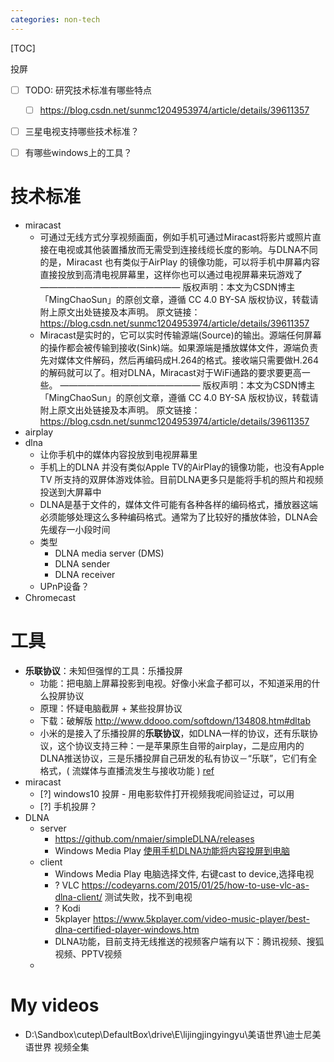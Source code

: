 ```yaml
---
categories: non-tech
---
```

[TOC]

投屏

- [ ] TODO: 研究技术标准有哪些特点
  - [ ] https://blog.csdn.net/sunmc1204953974/article/details/39611357
- [ ] 三星电视支持哪些技术标准？
- [ ] 有哪些windows上的工具？




# 技术标准



- miracast
  - 可通过无线方式分享视频画面，例如手机可通过Miracast将影片或照片直接在电视或其他装置播放而无需受到连接线缆长度的影响。与DLNA不同的是，Miracast 也有类似于AirPlay 的镜像功能，可以将手机中屏幕内容直接投放到高清电视屏幕里，这样你也可以通过电视屏幕来玩游戏了
    ————————————————
    版权声明：本文为CSDN博主「MingChaoSun」的原创文章，遵循 CC 4.0 BY-SA 版权协议，转载请附上原文出处链接及本声明。
    原文链接：https://blog.csdn.net/sunmc1204953974/article/details/39611357
  - Miracast是实时的，它可以实时传输源端(Source)的输出。源端任何屏幕的操作都会被传输到接收(Sink)端。如果源端是播放媒体文件，源端负责先对媒体文件解码，然后再编码成H.264的格式。接收端只需要做H.264的解码就可以了。相对DLNA，Miracast对于WiFi通路的要求要更高一些。
    ————————————————
    版权声明：本文为CSDN博主「MingChaoSun」的原创文章，遵循 CC 4.0 BY-SA 版权协议，转载请附上原文出处链接及本声明。
    原文链接：https://blog.csdn.net/sunmc1204953974/article/details/39611357
- airplay
- dlna
  - 让你手机中的媒体内容投放到电视屏幕里
  - 手机上的DLNA 并没有类似Apple TV的AirPlay的镜像功能，也没有Apple TV 所支持的双屏体游戏体验。目前DLNA更多只是能将手机的照片和视频投送到大屏幕中
  - DLNA是基于文件的，媒体文件可能有各种各样的编码格式，播放器这端必须能够处理这么多种编码格式。通常为了比较好的播放体验，DLNA会先缓存一小段时间
  - 类型
    - DLNA media server (DMS)
    - DLNA sender
    - DLNA receiver 
  - UPnP设备？
-  Chromecast 

# 工具

- **乐联协议**：未知但强悍的工具：乐播投屏
  - 功能：把电脑上屏幕投影到电视。好像小米盒子都可以，不知道采用的什么投屏协议
  - 原理：怀疑电脑截屏 + 某些投屏协议
  - 下载：破解版 http://www.ddooo.com/softdown/134808.htm#dltab
  - 小米的是接入了乐播投屏的**乐联协议**，如DLNA一样的协议，还有乐联协议，这个协议支持三种：一是苹果原生自带的airplay，二是应用内的DLNA推送协议，三是乐播投屏自己研发的私有协议－“乐联”，它们有全格式，( 流媒体与直播流发生与接收功能 ) [ref](https://www.zhihu.com/question/20596818)
- miracast
  - [?] windows10 投屏 - 用电影软件打开视频我呢间验证过，可以用
  - [?] 手机投屏？
- DLNA
  - server
    - https://github.com/nmaier/simpleDLNA/releases
    - Windows Media Play [使用手机DLNA功能将内容投屏到电脑](https://diannaobos.com/post/570.htm) 
  - client
    - Windows Media Play 电脑选择文件, 右键cast to device,选择电视
    - ? VLC https://codeyarns.com/2015/01/25/how-to-use-vlc-as-dlna-client/ 测试失败，找不到电视
    - ? Kodi
    - 5kplayer https://www.5kplayer.com/video-music-player/best-dlna-certified-player-windows.htm
    - DLNA功能，目前支持无线推送的视频客户端有以下：腾讯视频、搜狐视频、PPTV视频
  - 

# My videos

- D:\Sandbox\cutep\DefaultBox\drive\E\lijingjingyingyu\美语世界\迪士尼美语世界 视频全集

